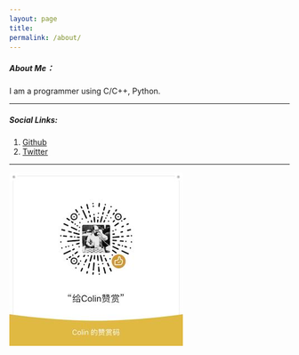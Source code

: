 ```yaml
---
layout: page
title:
permalink: /about/
---
```


##### About Me：
I am a programmer using C/C++, Python.

---

##### Social Links:
1. [Github](https://github.com/realzhangm)
2. [Twitter](https://twitter.com/hchtym)

---
![打赏](/assets/images/weichat_ds.jpeg)

<div class="divider"></div>
